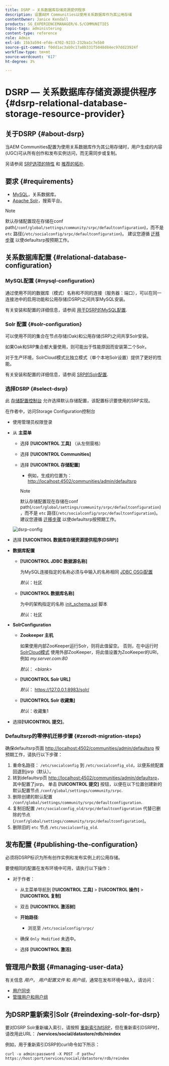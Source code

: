 ```yaml
---
title: DSRP — 关系数据库存储资源提供程序
description: 设置AEM Communities以使用关系数据库作为其公用存储
contentOwner: Janice Kendall
products: SG_EXPERIENCEMANAGER/6.5/COMMUNITIES
topic-tags: administering
content-type: reference
role: Admin
exl-id: 15b3a594-efde-4702-9233-232ba1c7e5b0
source-git-commit: f0dd1ac3ab9c17a8b331f5048d84ec97dd23924f
workflow-type: tm+mt
source-wordcount: '617'
ht-degree: 3%

---
```


# DSRP — 关系数据库存储资源提供程序 {#dsrp-relational-database-storage-resource-provider}

## 关于DSRP {#about-dsrp}

当AEM Communities配置为使用关系数据库作为其公用存储时，用户生成的内容(UGC)可从所有创作和发布实例访问，而无需同步或复制。

另请参阅 [SRP选项的特性](working-with-srp.md#characteristics-of-srp-options) 和 [推荐的拓扑](topologies.md).

## 要求 {#requirements}

* [MySQL](#mysql-configuration)，关系数据库。
* [Apache Solr](#solr-configuration)，搜索平台。

>[!NOTE]
>
>默认存储配置现在存储在conf path(`/conf/global/settings/community/srpc/defaultconfiguration`)，而不是 `etc` 路径(`/etc/socialconfig/srpc/defaultconfiguration`)。 建议您遵循 [迁移步骤](#zerodt-migration-steps) 以使defaultsrp按预期工作。

## 关系数据库配置 {#relational-database-configuration}

### MySQL配置 {#mysql-configuration}

通过使用不同的数据库（模式）名称和不同的连接（服务器：端口），可以在同一连接池中的启用功能和公用存储(DSRP)之间共享MySQL安装。

有关安装和配置的详细信息，请参阅 [用于DSRP的MySQL配置](dsrp-mysql.md).

### Solr 配置 {#solr-configuration}

可以使用不同的集合在节点存储(Oak)和公用存储(SRP)之间共享Solr安装。

如果Oak和SRP集合都大量使用，则可能出于性能原因而安装第二个Solr。

对于生产环境，SolrCloud模式比独立模式（单个本地Solr设置）提供了更好的性能。

有关安装和配置的详细信息，请参阅 [SRP的Solr配置](solr.md).

### 选择DSRP {#select-dsrp}

此 [存储配置控制台](srp-config.md) 允许选择默认存储配置，该配置标识要使用的SRP实现。

在作者中，访问Storage Configuration控制台

* 使用管理员权限登录
* 从 **主菜单**

   * 选择 **[!UICONTROL 工具]** （从左侧窗格）
   * 选择 **[!UICONTROL Communities]**
   * 选择 **[!UICONTROL 存储配置]**

      * 例如，生成的位置为： [http://localhost:4502/communities/admin/defaultsrp](http://localhost:4502/communities/admin/defaultsrp)

     >[!NOTE]
     >
     >默认存储配置现在存储在conf path(`/conf/global/settings/community/srpc/defaultconfiguration`)，而不是 `etc` 路径(`/etc/socialconfig/srpc/defaultconfiguration`)。 建议您遵循 [迁移步骤](#zerodt-migration-steps) 以使defaultsrp按预期工作。

  ![dsrp-config](assets/dsrp-config.png)

* 选择 **[!UICONTROL 数据库存储资源提供程序(DSRP)]**
* **数据库配置**

   * **[!UICONTROL JDBC 数据源名称]**

     为MySQL连接指定的名称必须与中输入的名称相同 [JDBC OSGi配置](dsrp-mysql.md#configurejdbcconnections)

     *默认*：社区

   * **[!UICONTROL 数据库名称]**

     为中的架构指定的名称 [init_schema.sql](dsrp-mysql.md#obtain-the-sql-script) 脚本

     *默认*：社区

* **SolrConfiguration**

   * **[](https://solr.apache.org/guide/6_6/using-zookeeper-to-manage-configuration-files.html)Zookeeper 主机**

     如果使用内部ZooKeeper运行Solr，则将此值留空。 否则，在中运行时 [SolrCloud模式](solr.md#solrcloud-mode) 使用外部ZooKeeper，将此值设置为ZooKeeper的URI，例如 *my.server.com:80*

     *默认*： *&lt;blank>*

   * **[!UICONTROL Solr URL]**

     *默认*： https://127.0.0.1:8983/solr/

   * **[!UICONTROL Solr 收藏集]**

     *默认*：收藏集1

* 选择&#x200B;**[!UICONTROL 提交]**。

### Defaultsrp的零停机迁移步骤 {#zerodt-migration-steps}

确保defaultsrp页面 [http://localhost:4502/communities/admin/defaultsrp](http://localhost:4502/communities/admin/defaultsrp) 按预期工作，请执行以下步骤：

1. 重命名路径： `/etc/socialconfig` 到 `/etc/socialconfig_old`，以便系统配置回退到jsrp（默认）。
1. 转到defaultsrp页 [http://localhost:4502/communities/admin/defaultsrp](http://localhost:4502/communities/admin/defaultsrp)，其中配置了jsrp。 单击 **[!UICONTROL 提交]** 按钮，以便在以下位置创建新的默认配置节点 `/conf/global/settings/community/srpc`.
1. 删除创建的默认配置 `/conf/global/settings/community/srpc/defaultconfiguration`.
1. 复制旧配置 `/etc/socialconfig_old/srpc/defaultconfiguration` 代替已删除的节点(`/conf/global/settings/community/srpc/defaultconfiguration`)。
1. 删除旧的 `etc` 节点 `/etc/socialconfig_old`.

## 发布配置 {#publishing-the-configuration}

必须将DSRP标识为所有创作实例和发布实例上的公用存储。

要使相同的配置在发布环境中可用，请执行以下操作：

* 对于作者：

   * 从主菜单导航到 **[!UICONTROL 工具]** > **[!UICONTROL 操作]** > **[!UICONTROL 复制]**
   * 双击 **[!UICONTROL 激活树]**
   * **开始路径**:

      * 浏览至 `/etc/socialconfig/srpc/`

   * 确保 `Only Modified` 未选中。
   * 选择 **[!UICONTROL 激活]**.

## 管理用户数据 {#managing-user-data}

有关信息 *用户*， *用户配置文件* 和 *用户组*，通常在发布环境中输入，请访问：

* [用户同步](sync.md)
* [管理用户和用户组](users.md)

## 为DSRP重新索引Solr {#reindexing-solr-for-dsrp}

要对DSRP Solr重新编入索引，请按照 [重新索引MSRP](msrp.md#msrp-reindex-tool)，但在重新索引DSRP时，请改用此URL： **/services/social/datastore/rdb/reindex**

例如，用于重新索引DSRP的curl命令如下所示：

```shell
curl -u admin:password -X POST -F path=/ https://host:port/services/social/datastore/rdb/reindex
```

